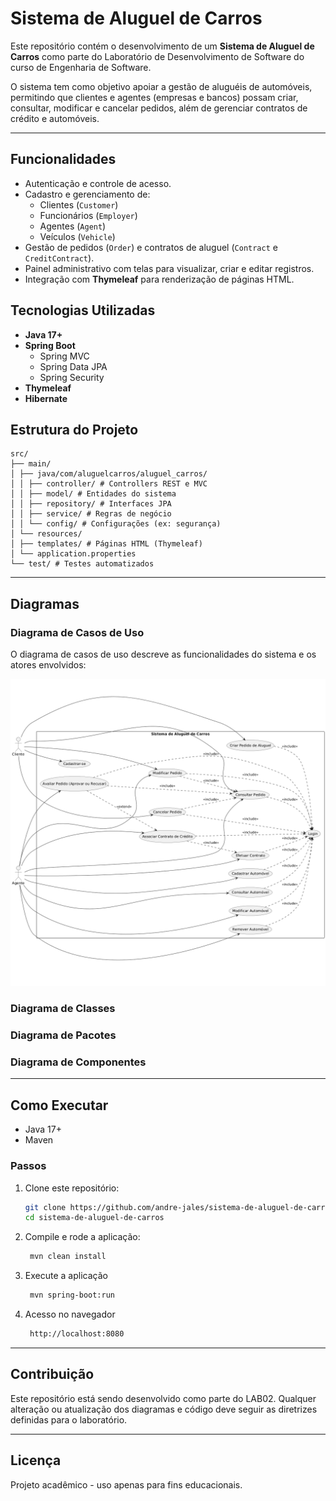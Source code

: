 # Sistema de Aluguel de Carros

Este repositório contém o desenvolvimento de um **Sistema de Aluguel de Carros** como parte do Laboratório de Desenvolvimento de Software do curso de Engenharia de Software.

O sistema tem como objetivo apoiar a gestão de aluguéis de automóveis, permitindo que clientes e agentes (empresas e bancos) possam criar, consultar, modificar e cancelar pedidos, além de gerenciar contratos de crédito e automóveis.

---

## Funcionalidades

- Autenticação e controle de acesso.
- Cadastro e gerenciamento de:
  - Clientes (`Customer`)
  - Funcionários (`Employer`)
  - Agentes (`Agent`)
  - Veículos (`Vehicle`)
- Gestão de pedidos (`Order`) e contratos de aluguel (`Contract` e `CreditContract`).
- Painel administrativo com telas para visualizar, criar e editar registros.
- Integração com **Thymeleaf** para renderização de páginas HTML.

## Tecnologias Utilizadas

- **Java 17+**
- **Spring Boot**
  - Spring MVC
  - Spring Data JPA
  - Spring Security
- **Thymeleaf**
- **Hibernate**

## Estrutura do Projeto
```
src/
├── main/
│ ├── java/com/aluguelcarros/aluguel_carros/
│ │ ├── controller/ # Controllers REST e MVC
│ │ ├── model/ # Entidades do sistema
│ │ ├── repository/ # Interfaces JPA
│ │ ├── service/ # Regras de negócio
│ │ └── config/ # Configurações (ex: segurança)
│ └── resources/
│ ├── templates/ # Páginas HTML (Thymeleaf)
│ └── application.properties
└── test/ # Testes automatizados
```
---

## Diagramas

### Diagrama de Casos de Uso

O diagrama de casos de uso descreve as funcionalidades do sistema e os atores envolvidos:

![Diagrama de Casos de Uso](images/diagrama-casos-de-uso.png)


### Diagrama de Classes

### Diagrama de Pacotes

### Diagrama de Componentes
---

## Como Executar

- Java 17+
- Maven

### Passos
1. Clone este repositório:
   ```bash
   git clone https://github.com/andre-jales/sistema-de-aluguel-de-carros
   cd sistema-de-aluguel-de-carros
   ```

2. Compile e rode a aplicação:
   ```bash
    mvn clean install
   ```

3. Execute a aplicação
   ```bash
    mvn spring-boot:run
   ```

4. Acesso no navegador
   ```bash
    http://localhost:8080
   ```

---

## Contribuição

Este repositório está sendo desenvolvido como parte do LAB02. Qualquer alteração ou atualização dos diagramas e código deve seguir as diretrizes definidas para o laboratório.

---

## Licença

Projeto acadêmico - uso apenas para fins educacionais.
